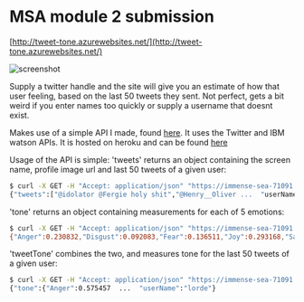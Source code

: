 # MSA module 2 submission

[http://tweet-tone.azurewebsites.net/](http://tweet-tone.azurewebsites.net/)

![screenshot](http://i.imgur.com/3ETaJNq.png)

Supply a twitter handle and the site will give you an estimate of how that user feeling, based on the last 50 tweets they sent. Not perfect, gets a bit weird if you enter names too quickly or supply a username that doesnt exist.

Makes use of a simple API I made, found [here](https://github.com/chrfrasco/tweet_tone_api). It uses the Twitter and IBM watson APIs. It is hosted on heroku and can be found [here](https://immense-sea-71091.herokuapp.com/)

Usage of the API is simple:
'tweets' returns an object containing the screen name, profile image url and last 50 tweets of a given user:
```bash
$ curl -X GET -H "Accept: application/json" "https://immense-sea-71091.herokuapp.com/tweets/lorde"
{"tweets":["@idolator @Fergie holy shit","@Henry__Oliver ...  "userName":"lorde"}
```
'tone' returns an object containing measurements for each of 5 emotions:
```bash
$ curl -X GET -H "Accept: application/json" "https://immense-sea-71091.herokuapp.com/tone/some%20text"
{"Anger":0.230832,"Disgust":0.092083,"Fear":0.136511,"Joy":0.293168,"Sadness":0.545412}
```
'tweetTone' combines the two, and measures tone for the last 50 tweets of a given user:
```bash
$ curl -X GET -H "Accept: application/json" "https://immense-sea-71091.herokuapp.com/tweetTone/lorde"
{"tone":{"Anger":0.575457  ...  "userName":"lorde"}
```
